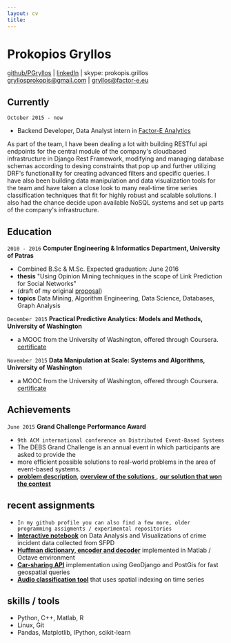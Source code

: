 ```yaml
---
layout: cv
title:
---
```


# Prokopios Gryllos

<div id="webaddress">
<a href="http://www.github.com/PGryllos">github/PGryllos</a>
|  <a href="https://www.linkedin.com/in/prokopis-gryllos-0baa7ba3">linkedIn</a>
|  <a> skype: prokopis.grillos </a>
</div>
<div id="webaddress">
<a href="http://gryllosprokopis@gmail.com">gryllosprokopis@gmail.com</a>
|  <a href="gryllos@factor-e.eu">gryllos@factor-e.eu</a>
</div>


## Currently

`October 2015 - now`

- Backend Developer, Data Analyst intern in [Factor-E Analytics](http://www.factor-e.eu)

As part of the team, I have been dealing a lot with building RESTful api endpoints
for the central module of the company's cloudbased infrastructure in Django Rest Framework, modifying
and managing database schemas according to desing constraints that pop up and further
utilizing DRF's functionallity for creating advanced filters and specific queries.
I have also been building data manipulation and data visualization tools for the team
and have taken a close look to many real-time time series classification techniques that
fit for highly robust and scalable solutions. I also had the chance decide upon available
NoSQL systems and set up parts of the company's infrastructure.


## Education

`2010 - 2016`
__Computer Engineering & Informatics Department, University of Patras__

- Combined B.Sc & M.Sc. Expected graduation: June 2016
- __thesis__ "Using Opinion Mining techniques in the scope of Link Prediction for Social Networks"
- (draft of my original [proposal](https://docs.google.com/document/d/1_mPtlCgdmH4BK8iOzWKZM0TDy_WJVt7X3KMa_xZhyHw/edit?usp=sharing))
- __topics__ Data Mining, Algorithm Engineering, Data Science, Databases, Graph Analysis 

`December 2015`
__Practical Predictive Analytics: Models and Methods, University of Washington__

- a MOOC from the University of Washington, offered through Coursera. [certificate](https://www.coursera.org/account/accomplishments/certificate/P6J2AWFD5HCD)

`November 2015`
__Data Manipulation at Scale: Systems and Algorithms, University of Washington__

- a MOOC from the University of Washington, offered through Coursera. [certificate](https://www.coursera.org/account/accomplishments/certificate/73PW8J6MBAJH)



## Achievements

`June 2015`
__Grand Challenge Performance Award__ 

- `9th ACM international conference on Distributed Event-Based Systems`
- The DEBS Grand Challenge is an annual event in which participants are asked to provide the
- more efficient possible solutions to real-world problems in the area of event-based systems.
- [__problem description__](http://www.debs2015.org/call-grand-challenge.html), [__overview of the solutions__ ](http://dblp.uni-trier.de/db/conf/debs/debs2015.html), [__our solution that won the contest__](http://acropolis.cs.vu.nl/~spyros/www/papers/Pimp%20my%20Taxi%20Ride.pdf)


## recent assignments

- `In my github profile you can also find a few more, older programming assigments / experimental repositories`
- [__Interactive notebook__](https://github.com/PGryllos/SanFranciscoCrimeAnalysis/blob/master/report.ipynb) on Data Analysis and Visualizations of crime incident data collected from SFPD
- [__Huffman dictionary, encoder and decoder__](https://github.com/PGryllos/nhuff) implemented in Matlab / Octave environment
- [__Car-sharing API__](https://github.com/PGryllos/car_api) implementation using GeoDjango and PostGis for fast geospatial queries
- [__Audio classification tool__](https://github.com/lOStres/JaFEM) that uses spatial indexing on time series

## skills / tools

- Python, C++, Matlab, R
- Linux, Git
- Pandas, Matplotlib, IPython, scikit-learn


<!-- ### Footer

Last updated: May 2013 -->


